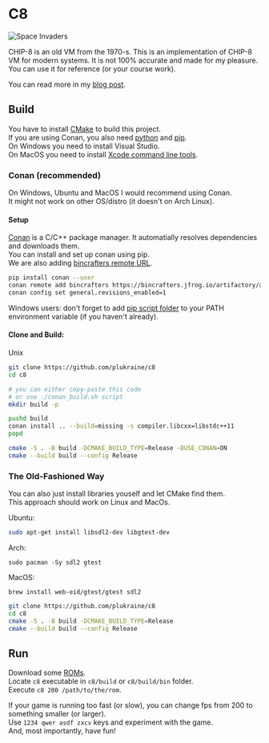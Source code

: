# C8

![Space Invaders](https://cgmathproghome.files.wordpress.com/2021/05/d.gif?w=638&zoom=2)

CHIP-8 is an old VM from the 1970-s. This is an implementation of CHIP-8 VM for modern systems. It is not 100% accurate and made for my pleasure. You can use it for reference (or your course work).

You can read more in my [blog post](https://cgmathprog.home.blog/2021/05/20/chip-8-and-emulator-overview/).

## Build

You have to install [CMake](https://cmake.org/) to build this project.  
If you are using Conan, you also need [python](https://www.python.org/) and [pip](https://pip.pypa.io/en/stable/installing/).  
On Windows you need to install Visual Studio.  
On MacOS you need to install [Xcode command line tools](https://macpaw.com/how-to/install-command-line-tools).

### Conan (recommended)

On Windows, Ubuntu and MacOS I would recommend using Conan.  
It might not work on other OS/distro (it doesn't on Arch Linux).

#### Setup

[Conan](https://conan.io/) is a C/C++ package manager. It automatially resolves dependencies and downloads them.  
You can install and set up conan using pip.  
We are also adding [bincrafters remote URL](https://bincrafters.github.io/2020/04/19/infrastructure-changes-and-required-actions/).

```bash
pip install conan --user
conan remote add bincrafters https://bincrafters.jfrog.io/artifactory/api/conan/public-conan
conan config set general.revisions_enabled=1
```

Windows users: don't forget to add [pip script folder](https://www.onlinetutorialspoint.com/python/where-can-i-find-python-pip-in-windows.html)
to your PATH environment variable (if you haven't already).

#### Clone and Build:

Unix

```bash
git clone https://github.com/plukraine/c8
cd c8

# you can either copy-paste this code
# or use ./conan_build.sh script
mkdir build -p

pushd build
conan install .. --build=missing -s compiler.libcxx=libstdc++11
popd

cmake -S . -B build -DCMAKE_BUILD_TYPE=Release -DUSE_CONAN=ON
cmake --build build --config Release
```

### The Old-Fashioned Way

You can also just install libraries youself and let CMake find them.  
This approach should work on Linux and MacOs.

Ubuntu:

```bash
sudo apt-get install libsdl2-dev libgtest-dev
```

Arch:

```
sudo pacman -Sy sdl2 gtest
```

MacOS:

```
brew install web-eid/gtest/gtest sdl2
```

```bash
git clone https://github.com/plukraine/c8
cd c8
cmake -S . -B build -DCMAKE_BUILD_TYPE=Release
cmake --build build --config Release
```

## Run

Download some [ROMs](https://github.com/dmatlack/chip8/tree/master/roms).  
Locate `c8` executable in `c8/build` or `c8/build/bin` folder.  
Execute `c8 200 /path/to/the/rom`.

If your game is running too fast (or slow), you can change fps from
200 to something smaller (or larger).  
Use `1234 qwer asdf zxcv` keys and experiment with the game.  
And, most importantly, have fun!
